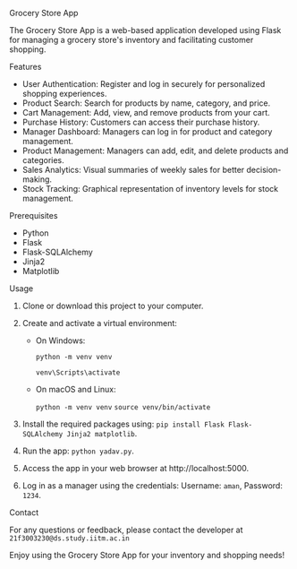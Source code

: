 Grocery Store App

The Grocery Store App is a web-based application developed using Flask for managing a grocery store's inventory and facilitating customer shopping.

 Features

- User Authentication: Register and log in securely for personalized shopping experiences.
- Product Search: Search for products by name, category, and price.
- Cart Management: Add, view, and remove products from your cart.
- Purchase History: Customers can access their purchase history.
- Manager Dashboard: Managers can log in for product and category management.
- Product Management: Managers can add, edit, and delete products and categories.
- Sales Analytics: Visual summaries of weekly sales for better decision-making.
- Stock Tracking: Graphical representation of inventory levels for stock management.

 Prerequisites

- Python
- Flask
- Flask-SQLAlchemy
- Jinja2
- Matplotlib

Usage

1. Clone or download this project to your computer.
2. Create and activate a virtual environment:

   - On Windows:

     `python -m venv venv`
     
     `venv\Scripts\activate`
    

   - On macOS and Linux:
     
     `python -m venv venv`
     `source venv/bin/activate`
     

3. Install the required packages using: `pip install Flask Flask-SQLAlchemy Jinja2 matplotlib`.
4. Run the app: `python yadav.py`.
5. Access the app in your web browser at http://localhost:5000.
6. Log in as a manager using the credentials: Username: `aman`, Password: `1234`.

Contact

For any questions or feedback, please contact the developer at `21f3003230@ds.study.iitm.ac.in`

Enjoy using the Grocery Store App for your inventory and shopping needs!
